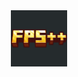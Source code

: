<div align="center">
  <a href="https://github.com/MessiInter/fps-plus-plus" target="_blank" rel="noreferrer">
    <img src="docs/assets/images/fps++_logo_2k.png" alt="FPS++ logo" height="90" />
  </a>
</div>
